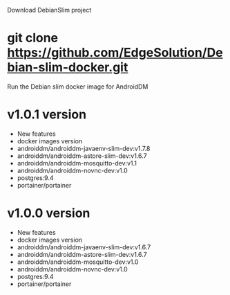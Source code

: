 Download DebianSlim project

# git clone https://github.com/EdgeSolution/Debian-slim-docker.git

Run the Debian slim docker image for AndroidDM


# v1.0.1 version
 - New features
 - docker images version
  - androiddm/androiddm-javaenv-slim-dev:v1.7.8 
  - androiddm/androiddm-astore-slim-dev:v1.6.7
  - androiddm/androiddm-mosquitto-dev:v1.1
  - androiddm/androiddm-novnc-dev:v1.0
  - postgres:9.4
  - portainer/portainer

# v1.0.0 version
 - New features
 - docker images version
  - androiddm/androiddm-javaenv-slim-dev:v1.6.7 
  - androiddm/androiddm-astore-slim-dev:v1.6.7
  - androiddm/androiddm-mosquitto-dev:v1.0
  - androiddm/androiddm-novnc-dev:v1.0
  - postgres:9.4
  - portainer/portainer
